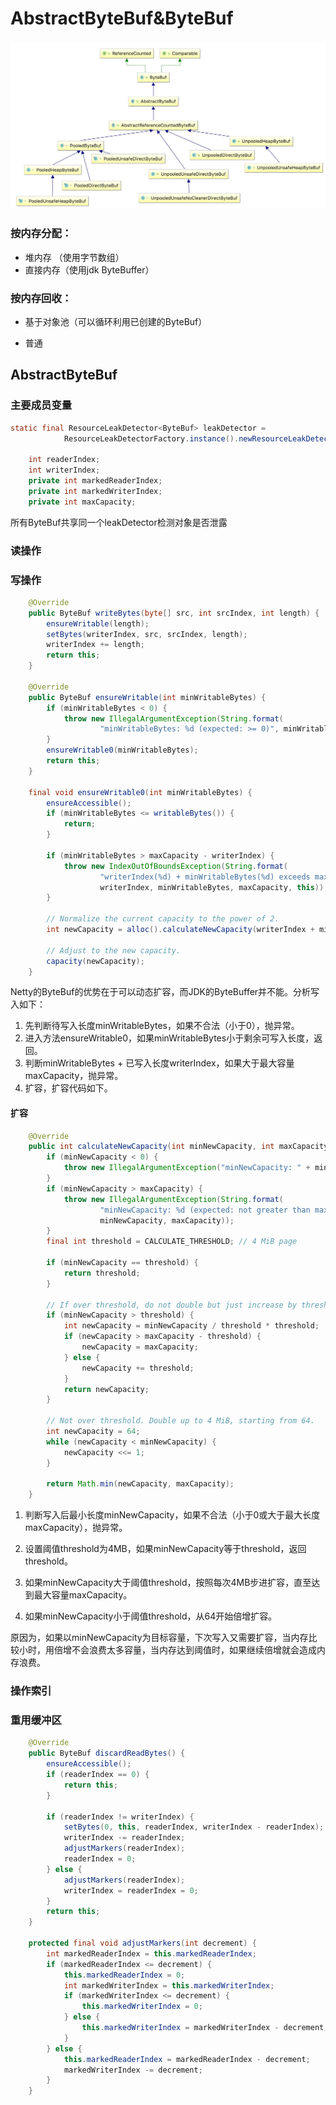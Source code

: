# AbstractByteBuf&ByteBuf

### ![](/assets/ByteBuf.jpg)

### 按内存分配：

* 堆内存 （使用字节数组）
* 直接内存（使用jdk  ByteBuffer）

### 按内存回收：

* 基于对象池（可以循环利用已创建的ByteBuf）

* 普通

## AbstractByteBuf

### 主要成员变量

```java
static final ResourceLeakDetector<ByteBuf> leakDetector =
            ResourceLeakDetectorFactory.instance().newResourceLeakDetector(ByteBuf.class);

    int readerIndex;
    int writerIndex;
    private int markedReaderIndex;
    private int markedWriterIndex;
    private int maxCapacity;
```

所有ByteBuf共享同一个leakDetector检测对象是否泄露

### 读操作

### 写操作

```java
    @Override
    public ByteBuf writeBytes(byte[] src, int srcIndex, int length) {
        ensureWritable(length);
        setBytes(writerIndex, src, srcIndex, length);
        writerIndex += length;
        return this;
    }

    @Override
    public ByteBuf ensureWritable(int minWritableBytes) {
        if (minWritableBytes < 0) {
            throw new IllegalArgumentException(String.format(
                    "minWritableBytes: %d (expected: >= 0)", minWritableBytes));
        }
        ensureWritable0(minWritableBytes);
        return this;
    }

    final void ensureWritable0(int minWritableBytes) {
        ensureAccessible();
        if (minWritableBytes <= writableBytes()) {
            return;
        }

        if (minWritableBytes > maxCapacity - writerIndex) {
            throw new IndexOutOfBoundsException(String.format(
                    "writerIndex(%d) + minWritableBytes(%d) exceeds maxCapacity(%d): %s",
                    writerIndex, minWritableBytes, maxCapacity, this));
        }

        // Normalize the current capacity to the power of 2.
        int newCapacity = alloc().calculateNewCapacity(writerIndex + minWritableBytes, maxCapacity);

        // Adjust to the new capacity.
        capacity(newCapacity);
    }
```

Netty的ByteBuf的优势在于可以动态扩容，而JDK的ByteBuffer并不能。分析写入如下：

1. 先判断待写入长度minWritableBytes，如果不合法（小于0），抛异常。
2. 进入方法ensureWritable0，如果minWritableBytes小于剩余可写入长度，返回。
3. 判断minWritableBytes + 已写入长度writerIndex，如果大于最大容量maxCapacity，抛异常。
4. 扩容，扩容代码如下。

#### 扩容

```java
    @Override
    public int calculateNewCapacity(int minNewCapacity, int maxCapacity) {
        if (minNewCapacity < 0) {
            throw new IllegalArgumentException("minNewCapacity: " + minNewCapacity + " (expected: 0+)");
        }
        if (minNewCapacity > maxCapacity) {
            throw new IllegalArgumentException(String.format(
                    "minNewCapacity: %d (expected: not greater than maxCapacity(%d)",
                    minNewCapacity, maxCapacity));
        }
        final int threshold = CALCULATE_THRESHOLD; // 4 MiB page

        if (minNewCapacity == threshold) {
            return threshold;
        }

        // If over threshold, do not double but just increase by threshold.
        if (minNewCapacity > threshold) {
            int newCapacity = minNewCapacity / threshold * threshold;
            if (newCapacity > maxCapacity - threshold) {
                newCapacity = maxCapacity;
            } else {
                newCapacity += threshold;
            }
            return newCapacity;
        }

        // Not over threshold. Double up to 4 MiB, starting from 64.
        int newCapacity = 64;
        while (newCapacity < minNewCapacity) {
            newCapacity <<= 1;
        }

        return Math.min(newCapacity, maxCapacity);
    }
```

1. 判断写入后最小长度minNewCapacity，如果不合法（小于0或大于最大长度maxCapacity），抛异常。
2. 设置阈值threshold为4MB，如果minNewCapacity等于threshold，返回threshold。
3. 如果minNewCapacity大于阈值threshold，按照每次4MB步进扩容，直至达到最大容量maxCapacity。

4. 如果minNewCapacity小于阈值threshold，从64开始倍增扩容。

原因为，如果以minNewCapacity为目标容量，下次写入又需要扩容，当内存比较小时，用倍增不会浪费太多容量，当内存达到阈值时，如果继续倍增就会造成内存浪费。

### 操作索引

### 重用缓冲区

```java
    @Override
    public ByteBuf discardReadBytes() {
        ensureAccessible();
        if (readerIndex == 0) {
            return this;
        }

        if (readerIndex != writerIndex) {
            setBytes(0, this, readerIndex, writerIndex - readerIndex);
            writerIndex -= readerIndex;
            adjustMarkers(readerIndex);
            readerIndex = 0;
        } else {
            adjustMarkers(readerIndex);
            writerIndex = readerIndex = 0;
        }
        return this;
    }

    protected final void adjustMarkers(int decrement) {
        int markedReaderIndex = this.markedReaderIndex;
        if (markedReaderIndex <= decrement) {
            this.markedReaderIndex = 0;
            int markedWriterIndex = this.markedWriterIndex;
            if (markedWriterIndex <= decrement) {
                this.markedWriterIndex = 0;
            } else {
                this.markedWriterIndex = markedWriterIndex - decrement;
            }
        } else {
            this.markedReaderIndex = markedReaderIndex - decrement;
            markedWriterIndex -= decrement;
        }
    }
```



